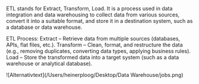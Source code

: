 ETL stands for Extract, Transform, Load. It is a process used in data integration and data warehousing to collect data from various sources, convert it into a suitable format, and store it in a destination system, such as a database or data warehouse.

ETL Process:
Extract – Retrieve data from multiple sources (databases, APIs, flat files, etc.).
Transform – Clean, format, and restructure the data (e.g., removing duplicates, converting data types, applying business rules).
Load – Store the transformed data into a target system (such as a data warehouse or analytical database).

![Alternativtext](/Users/heinerploog/Desktop/Data Warehouse/jobs.png)
